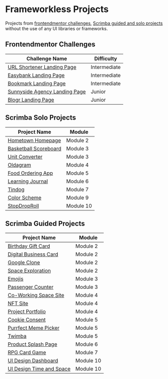# Frameworkless Projects
Projects from [frontendmentor challenges](https://www.frontendmentor.io), [Scrimba guided and solo projects](https://scrimba.com/learn/frontend) without the use of any UI libraries or frameworks.

## Frontendmentor Challenges
| Challenge Name | Difficulty |
| ----------- | ----------- |
| [URL Shortener Landing Page](https://mauricevalerio.github.io/frameworkless-projects/url-shortening-api-landing-page/) | Intermediate |
| [Easybank Landing Page](https://mauricevalerio.github.io/frameworkless-projects/easybank-landing-page/) | Intermediate |
| [Bookmark Landing Page](https://mauricevalerio.github.io/frameworkless-projects/bookmark-landing-page/) | Intermediate |
| [Sunnyside Agency Landing Page](https://mauricevalerio.github.io/frameworkless-projects/sunnyside-agency-landing-page/) | Junior |
| [Blogr Landing Page](https://mauricevalerio.github.io/frameworkless-projects/blogr-landing-page/) | Junior |

## Scrimba Solo Projects
| Project Name | Module |
| ----------- | ----------- |
| [Hometown Homepage](https://mauricevalerio.github.io/frameworkless-projects/scrimba-solo-projects/m2-hometown-homepage/) | Module 2 |
| [Basketball Scoreboard](https://mauricevalerio.github.io/frameworkless-projects/scrimba-solo-projects/m3-basketball-scoreboard/) | Module 3 |
| [Unit Converter](https://mauricevalerio.github.io/frameworkless-projects/scrimba-solo-projects/m3-unit-converter/) | Module 3 |
| [Oldagram](https://mauricevalerio.github.io/frameworkless-projects/scrimba-solo-projects/m4-oldagram/) | Module 4 |
| [Food Ordering App](https://mauricevalerio.github.io/frameworkless-projects/scrimba-solo-projects/m5-restaurant-food-ordering/) | Module 5 |
| [Learning Journal](https://mauricevalerio.github.io/frameworkless-projects/scrimba-solo-projects/m6-learning-journal/) | Module 6 |
| [Tindog](https://mauricevalerio.github.io/frameworkless-projects/scrimba-solo-projects/m7-tindog/) | Module 7 |
| [Color Scheme](https://mauricevalerio.github.io/frameworkless-projects/scrimba-solo-projects/m9-color-scheme-generator/) | Module 9 |
| [StopDropRoll](https://mauricevalerio.github.io/frameworkless-projects/scrimba-solo-projects/m10-ui-design-stopdroproll/) | Module 10 |

## Scrimba Guided Projects
| Project Name | Module |
| ----------- | ----------- |
| [Birthday Gift Card](https://mauricevalerio.github.io/frameworkless-projects/scrimba-guided-projects/m2-birthday-gift/) | Module 2 |
| [Digital Business Card](https://mauricevalerio.github.io/frameworkless-projects/scrimba-guided-projects/m2-digital-business-card/) | Module 2 |
| [Google Clone](https://mauricevalerio.github.io/frameworkless-projects/scrimba-guided-projects/m2-google-clone/) | Module 2 |
| [Space Exploration](https://mauricevalerio.github.io/frameworkless-projects/scrimba-guided-projects/m2-space-exploration/) | Module 2 |
| [Emojis](https://mauricevalerio.github.io/frameworkless-projects/scrimba-guided-projects/m3-emojis/) | Module 3 |
| [Passenger Counter](https://mauricevalerio.github.io/frameworkless-projects/scrimba-guided-projects/m3-passenger-counter/) | Module 3 |
| [Co-Working Space Site](https://mauricevalerio.github.io/frameworkless-projects/scrimba-guided-projects/m4-coworking-space-site/) | Module 4 |
| [NFT Site](https://mauricevalerio.github.io/frameworkless-projects/scrimba-guided-projects/m4-nft-site/) | Module 4 |
| [Project Portfolio](https://mauricevalerio.github.io/frameworkless-projects/scrimba-guided-projects/m4-project-portfolio/) | Module 4 |
| [Cookie Consent](https://mauricevalerio.github.io/frameworkless-projects/scrimba-guided-projects/m5-cookie-consent/) | Module 5 |
| [Purrfect Meme Picker](https://mauricevalerio.github.io/frameworkless-projects/scrimba-guided-projects/m5-purrfect-meme-picker/) | Module 5 |
| [Twimba](https://mauricevalerio.github.io/frameworkless-projects/scrimba-guided-projects/m5-twimba/) | Module 5 |
| [Product Splash Page](https://mauricevalerio.github.io/frameworkless-projects/scrimba-guided-projects/m6-product-splash-page/) | Module 6 |
| [RPG Card Game](https://mauricevalerio.github.io/frameworkless-projects/scrimba-guided-projects/m7-rpg-card-game/) | Module 7 |
| [UI Design Dashboard](https://mauricevalerio.github.io/frameworkless-projects/scrimba-guided-projects/m10-ui-design-dashboard/) | Module 10 |
| [UI Design Time and Space](https://mauricevalerio.github.io/frameworkless-projects/scrimba-guided-projects/m10-ui-design-timeandspace/) | Module 10 |